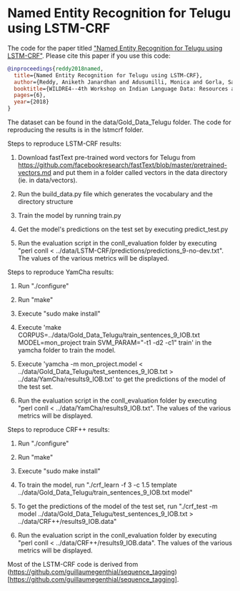 # Named Entity Recognition for Telugu using LSTM-CRF

The code for the paper titled ["Named Entity Recognition for Telugu using LSTM-CRF"](http://lrec-conf.org/workshops/lrec2018/W11/summaries/2_W11.html). Please cite this paper if you use this code:

```bibtex
@inproceedings{reddy2018named,
  title={Named Entity Recognition for Telugu using LSTM-CRF},
  author={Reddy, Aniketh Janardhan and Adusumilli, Monica and Gorla, Sai Kiranmai and Neti, Lalita Bhanu Murthy and Malapati, Aruna},
  booktitle={WILDRE4--4th Workshop on Indian Language Data: Resources and Evaluation},
  pages={6},
  year={2018}
}
```

The dataset can be found in the data/Gold_Data_Telugu folder. The code for reproducing the results is in the lstmcrf folder.

Steps to reproduce LSTM-CRF results:

1. Download fastText pre-trained word vectors for Telugu from https://github.com/facebookresearch/fastText/blob/master/pretrained-vectors.md and put them in a folder called vectors in the data directory (ie. in data/vectors).

2. Run the build_data.py file which generates the vocabulary and the directory structure

3. Train the model by running train.py

4. Get the model's predictions on the test set by executing predict_test.py

5. Run the evaluation script in the conll_evaluation folder by executing "perl conll < ../data/LSTM-CRF/predictions/predictions_9-no-dev.txt". The values of the various metrics will be displayed.

Steps to reproduce YamCha results:

1. Run "./configure"

2. Run "make"

3. Execute "sudo make install"

4. Execute 'make CORPUS=../data/Gold_Data_Telugu/train_sentences_9_IOB.txt MODEL=mon_project train SVM_PARAM="-t1 -d2 -c1" train' in the yamcha folder to train the model.

5. Execute 'yamcha -m mon_project.model < ../data/Gold_Data_Telugu/test_sentences_9_IOB.txt > ../data/YamCha/results9_IOB.txt' to get the predictions of the model of the test set.

6. Run the evaluation script in the conll_evaluation folder by executing "perl conll < ../data/YamCha/results9_IOB.txt". The values of the various metrics will be displayed.

Steps to reproduce CRF++ results:

1. Run "./configure"

2. Run "make"

3. Execute "sudo make install"

4. To train the model, run "./crf_learn -f 3 -c 1.5 template ../data/Gold_Data_Telugu/train_sentences_9_IOB.txt model"

5. To get the predictions of the model of the test set, run "./crf_test -m model ../data/Gold_Data_Telugu/test_sentences_9_IOB.txt > ../data/CRF++/results9_IOB.data"

6. Run the evaluation script in the conll_evaluation folder by executing "perl conll < ../data/CRF++/results9_IOB.data". The values of the various metrics will be displayed.

Most of the LSTM-CRF code is derived from (https://github.com/guillaumegenthial/sequence_tagging)[https://github.com/guillaumegenthial/sequence_tagging].
